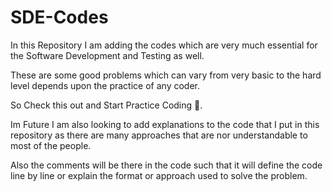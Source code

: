 # SDE-Codes

In this Repository I am adding the codes which are very much essential for the Software Development and Testing as well.

These are some good problems which can vary from very basic to the hard level depends upon the practice of any coder.

So Check this out and Start Practice Coding 🙂.


Im Future I am also looking to add explanations to the code that I put in this repository as there are many approaches that are nor understandable to most of the people.

Also the comments will be there in the code such that it will define the code line by line or explain the format or approach used to solve the problem.
